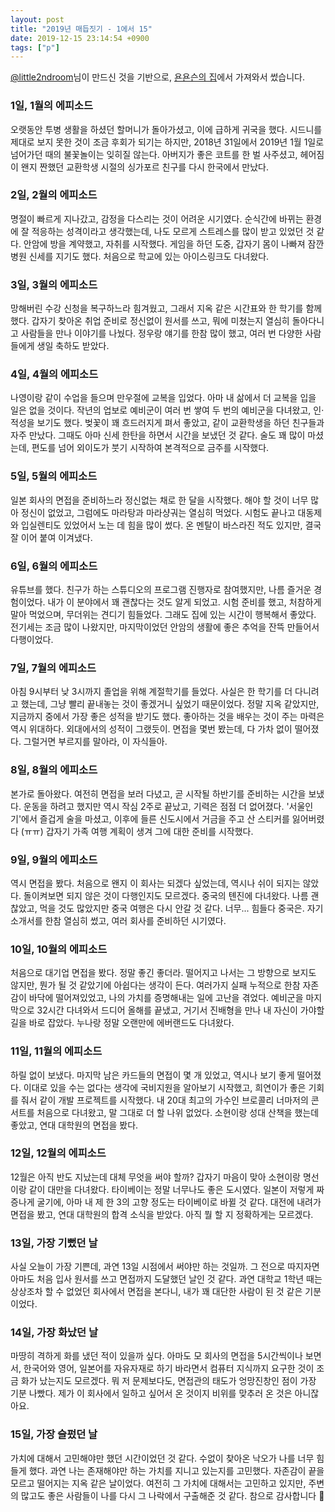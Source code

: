 ```yaml
---
layout: post
title: "2019년 매듭짓기 - 1에서 15"
date: 2019-12-15 23:14:54 +0900
tags: ["p"]
---
```


[@little2ndroom](https://twitter.com/little2ndroom)님이 만드신 것을 기반으로, [욘욘슨의 집](https://blog.naver.com/helvetica_dsgn)에서 가져와서 썼습니다.

### 1일, 1월의 에피소드
오랫동안 투병 생활을 하셨던 할머니가 돌아가셨고, 이에 급하게 귀국을 했다. 시드니를 제대로 보지 못한 것이 조금 후회가 되기는 하지만, 2018년 31일에서 2019년 1월 1일로 넘어가던 때의 불꽃놀이는 잊히질 않는다. 아버지가 좋은 코트를 한 벌 사주셨고, 헤어짐이 왠지 짠했던 교환학생 시절의 싱가포르 친구를 다시 한국에서 만났다.

### 2일, 2월의 에피소드
명절이 빠르게 지나갔고, 감정을 다스리는 것이 어려운 시기였다. 순식간에 바뀌는 환경에 잘 적응하는 성격이라고 생각했는데, 나도 모르게 스트레스를 많이 받고 있었던 것 같다. 안암에 방을 계약했고, 자취를 시작했다. 게임을 하던 도중, 갑자기 몸이 나빠져 잠깐 병원 신세를 지기도 했다. 처음으로 학교에 있는 아이스링크도 다녀왔다.

### 3일, 3월의 에피소드
망해버린 수강 신청을 복구하느라 힘겨웠고, 그래서 지옥 같은 시간표와 한 학기를 함께 했다. 갑자기 찾아온 취업 준비로 정신없이 원서를 쓰고, 뭐에 미쳤는지 열심히 돌아다니고 사람들을 만나 이야기를 나눴다. 정우랑 얘기를 한참 많이 했고, 여러 번 다양한 사람들에게 생일 축하도 받았다.

### 4일, 4월의 에피소드
나영이랑 같이 수업을 들으며 만우절에 교복을 입었다. 아마 내 삶에서 더 교복을 입을 일은 없을 것이다. 작년의 업보로 예비군이 여러 번 쌓여 두 번의 예비군을 다녀왔고, 인·적성을 보기도 했다. 벚꽃이 꽤 흐드러지게 펴서 좋았고, 같이 교환학생을 하던 친구들과 자주 만났다. 그때도 아마 신세 한탄을 하면서 시간을 보냈던 것 같다. 술도 꽤 많이 마셨는데, 편도를 넘어 외이도가 붓기 시작하여 본격적으로 금주를 시작했다.

### 5일, 5월의 에피소드
일본 회사의 면접을 준비하느라 정신없는 채로 한 달을 시작했다. 해야 할 것이 너무 많아 정신이 없었고, 그럼에도 마라탕과 마라샹궈는 열심히 먹었다. 시험도 끝나고 대동제와 입실렌티도 있었어서 노는 데 힘을 많이 썼다. 온 멘탈이 바스라진 적도 있지만, 결국 잘 이어 붙여 이겨냈다.

### 6일, 6월의 에피소드
유튜브를 했다. 친구가 하는 스튜디오의 프로그램 진행자로 참여했지만, 나름 즐거운 경험이었다. 내가 이 분야에서 꽤 괜찮다는 것도 알게 되었고. 시험 준비를 했고, 처참하게 말아 먹었으며, 무더위는 견디기 힘들었다. 그래도 집에 있는 시간이 행복해서 좋았다. 전기세는 조금 많이 나왔지만, 마지막이었던 안암의 생활에 좋은 추억을 잔뜩 만들어서 다행이었다.

### 7일, 7월의 에피소드
아침 9시부터 낮 3시까지 졸업을 위해 계절학기를 들었다. 사실은 한 학기를 더 다니려고 했는데, 그냥 빨리 끝내놓는 것이 좋겠거니 싶었기 때문이었다. 정말 지옥 같았지만, 지금까지 중에서 가장 좋은 성적을 받기도 했다. 좋아하는 것을 배우는 것이 주는 마력은 역시 위대하다. 외대에서의 성적이 그랬듯이. 면접을 몇번 봤는데, 다 가차 없이 떨어졌다. 그럴거면 부르지를 말아라, 이 자식들아.

### 8일, 8월의 에피소드
본가로 돌아왔다. 여전히 면접을 보러 다녔고, 곧 시작될 하반기를 준비하는 시간을 보냈다. 운동을 하려고 했지만 역시 작심 2주로 끝났고, 기력은 점점 더 없어졌다. '서울인기'에서 즐겁게 술을 마셨고, 이후에 들른 신도시에서 거금을 주고 산 스티커를 잃어버렸다 (ㅠㅠ) 갑자기 가족 여행 계획이 생겨 그에 대한 준비를 시작했다.

### 9일, 9월의 에피소드
역시 면접을 봤다. 처음으로 왠지 이 회사는 되겠다 싶었는데, 역시나 쉬이 되지는 않았다. 돌이켜보면 되지 않은 것이 다행인지도 모르겠다. 중국의 톈진에 다녀왔다. 나름 괜찮았고, 먹을 것도 많았지만 중국 여행은 다시 안갈 것 같다. 너무... 힘들다 중국은. 자기소개서를 한참 열심히 썼고, 여러 회사를 준비하던 시기였다. 

### 10일, 10월의 에피소드
처음으로 대기업 면접을 봤다. 정말 좋긴 좋더라. 떨어지고 나서는 그 방향으로 보지도 않지만, 뭔가 될 것 같았기에 아쉽다는 생각이 든다. 여러가지 실패 누적으로 한참 자존감이 바닥에 떨어져있었고, 나의 가치를 증명해내는 일에 고난을 겪었다. 예비군을 마지막으로 32시간 다녀와서 드디어 올해를 끝냈고, 거기서 진배형을 만나 내 자신이 가야할 길을 바로 잡았다. 누나랑 정말 오랜만에 에버랜드도 다녀왔다. 

### 11일, 11월의 에피소드
하릴 없이 보냈다. 마지막 남은 카드들의 면접이 몇 개 있었고, 역시나 보기 좋게 떨어졌다. 이대로 있을 수는 없다는 생각에 국비지원을 알아보기 시작했고, 희연이가 좋은 기회를 줘서 같이 개발 프로젝트를 시작했다. 내  20대 최고의 가수인 브로콜리 너마저의 콘서트를 처음으로 다녀왔고, 말 그대로 더 할 나위 없었다. 소현이랑 성대 산책을 했는데 좋았고, 연대 대학원의 면접을 봤다.

### 12일, 12월의 에피소드
12월은 아직 반도 지났는데 대체 무엇을 써야 할까? 갑자기 마음이 맞아 소현이랑 명선이랑 같이 대만을 다녀왔다. 타이베이는 정말 너무나도 좋은 도시였다. 일본이 저렇게 짜증나게 굴기에, 아마 내 제 한 3의 고향 정도는 타이베이로 바뀔 것 같다. 대전에 내려가 면접을 봤고, 연대 대학원의 합격 소식을 받았다. 아직 뭘 할 지 정확하게는 모르겠다.

### 13일, 가장 기뻤던 날
사실 오늘이 가장 기쁜데, 과연 13일 시점에서 써야만 하는 것일까. 그 전으로 따지자면 아마도 처음 입사 원서를 쓰고 면접까지 도달했던 날인 것 같다. 과연 대학교 1학년 때는 상상조차 할 수 없었던 회사에서 면접을 본다니, 내가 꽤 대단한 사람이 된 것 같은 기분이었다.

### 14일, 가장 화났던 날
마땅히 격하게 화를 냈던 적이 있을까 싶다. 아마도 모 회사의 면접을 5시간씩이나 보면서, 한국어와 영어, 일본어를 자유자재로 하기 바라면서 컴퓨터 지식까지 요구한 것이 조금 화가 났는지도 모르겠다. 뭐 저 문제보다도, 면접관의 태도가 엉망진창인 점이 가장 기분 나빴다. 제가 이 회사에서 일하고 싶어서 온 것이지 비위를 맞추러 온 것은 아니잖아요.

### 15일, 가장 슬펐던 날
가치에 대해서 고민해야만 했던 시간이었던 것 같다. 수없이 찾아온 낙오가 나를 너무 힘들게 했다. 과연 나는 존재해야만 하는 가치를 지니고 있는지를 고민했다. 자존감이 끝을 모르고 떨어지는 지옥 같은 날이었다. 여전히 그 가치에 대해서는 고민하고 있지만, 주변의 많고도 좋은 사람들이 나를 다시 그 나락에서 구출해준 것 같다. 참으로 감사합니다 🥰